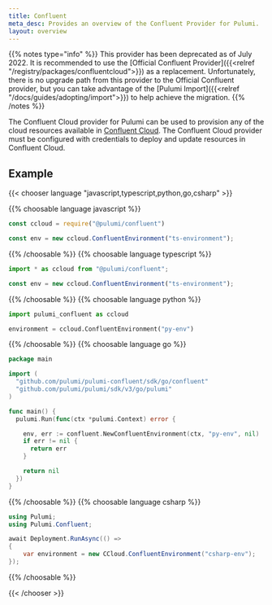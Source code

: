 ```yaml
---
title: Confluent
meta_desc: Provides an overview of the Confluent Provider for Pulumi.
layout: overview
---
```


{{% notes type="info" %}}
This provider has been deprecated as of July 2022. It is recommended to use the [Official Confluent Provider]({{<relref "/registry/packages/confluentcloud">}}) as a replacement.
Unfortunately, there is no upgrade path from this provider to the Official Confluent provider, but you can take advantage of the [Pulumi Import]({{<relref "/docs/guides/adopting/import">}}) to help achieve the migration.
{{% /notes %}}

The Confluent Cloud provider for Pulumi can be used to provision any of the cloud resources available in [Confluent Cloud](https://confluent.cloud/).
The Confluent Cloud provider must be configured with credentials to deploy and update resources in Confluent Cloud.

## Example

{{< chooser language "javascript,typescript,python,go,csharp" >}}

{{% choosable language javascript %}}

```javascript
const ccloud = require("@pulumi/confluent")

const env = new ccloud.ConfluentEnvironment("ts-environment");
```

{{% /choosable %}}
{{% choosable language typescript %}}

```typescript
import * as ccloud from "@pulumi/confluent";

const env = new ccloud.ConfluentEnvironment("ts-environment");
```

{{% /choosable %}}
{{% choosable language python %}}

```python
import pulumi_confluent as ccloud

environment = ccloud.ConfluentEnvironment("py-env")
```

{{% /choosable %}}
{{% choosable language go %}}

```go
package main

import (
  "github.com/pulumi/pulumi-confluent/sdk/go/confluent"
  "github.com/pulumi/pulumi/sdk/v3/go/pulumi"
)

func main() {
  pulumi.Run(func(ctx *pulumi.Context) error {

    env, err := confluent.NewConfluentEnvironment(ctx, "py-env", nil)
    if err != nil {
      return err
    }

    return nil
  })
}

```

{{% /choosable %}}
{{% choosable language csharp %}}

```csharp
using Pulumi;
using Pulumi.Confluent;

await Deployment.RunAsync(() =>
{
    var environment = new CCloud.ConfluentEnvironment("csharp-env");
});
```

{{% /choosable %}}

{{< /chooser >}}
